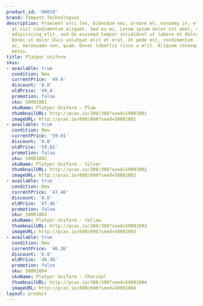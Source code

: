 ```yaml
---
product_id: '00010'
brand: Tempest Technologies
description: Praesent orci leo, bibendum nec, ornare et, nonummy in, elit. In at nulla
  at nisl condimentum aliquet. Sed eu mi. Lorem ipsum dolor sit amet, consectetur
  adipisicing elit, sed do eiusmod tempor incididunt ut labore et dolore magna aliqua.
  Donec ut dolor.Duis volutpat elit et erat. Ut pede est, condimentum id, scelerisque
  ac, malesuada non, quam. Donec lobortis risus a elit. Aliquam consequat. Donec vitae
  metus.
title: Platpor Uniform
skus:
- available: true
  condition: New
  currentPrice: '49.4'
  discount: '0.0'
  oldPrice: '49.4'
  promotion: false
  sku: S0001001
  skuName: Platpor Uniform - Plum
  thumbnailURL: http://pcas.io/300/300?seed=S0001001
  imageURL: http://pcas.io/600/600?seed=S0001001
- available: true
  condition: New
  currentPrice: '59.01'
  discount: '0.0'
  oldPrice: '59.01'
  promotion: false
  sku: S0001002
  skuName: Platpor Uniform - Silver
  thumbnailURL: http://pcas.io/300/300?seed=S0001002
  imageURL: http://pcas.io/600/600?seed=S0001002
- available: true
  condition: New
  currentPrice: '47.46'
  discount: '0.0'
  oldPrice: '47.46'
  promotion: false
  sku: S0001003
  skuName: Platpor Uniform - Yellow
  thumbnailURL: http://pcas.io/300/300?seed=S0001003
  imageURL: http://pcas.io/600/600?seed=S0001003
- available: true
  condition: New
  currentPrice: '46.36'
  discount: '0.0'
  oldPrice: '46.36'
  promotion: false
  sku: S0001004
  skuName: Platpor Uniform - Charcoal
  thumbnailURL: http://pcas.io/300/300?seed=S0001004
  imageURL: http://pcas.io/600/600?seed=S0001004
layout: product
---
```

